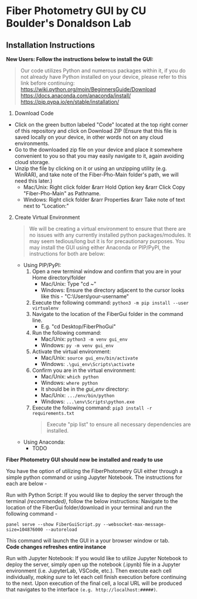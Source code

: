 # Fiber Photometry GUI by CU Boulder's Donaldson Lab

## Installation Instructions

**New Users: Follow the instructions below to install the GUI:**
> Our code utilizes Python and numerous packages within it, if you do not already have Python installed on your device, please refer to this link before continuing: <br>
https://wiki.python.org/moin/BeginnersGuide/Download \
https://docs.anaconda.com/anaconda/install/ \
https://pip.pypa.io/en/stable/installation/

1. Download Code
- Click on the green button labeled "Code" located at the top right corner of this repository and click on Download ZIP (Ensure that this file is saved locally on your device, in other words not on any cloud environments.
- Go to the downloaded zip file on your device and place it somewhere convenient to you so that you may easily navigate to it, again avoiding cloud storage.
- Unzip the file by clicking on it or using an unzipping utility (e.g. WinRAR), and take note of the Fiber-Pho-Main folder's path, we will need this later.)
    - Mac/Unix: Right click folder &rarr Hold Option key &rarr Click Copy "Fiber-Pho-Main" as Pathname.
    - Windows: Right click folder &rarr Properties &rarr Take note of text next to "Location:"

2. Create Virtual Environment
    > We will be creating a virtual environment to ensure that there are no issues with any currently installed python packages/modules. It may seem tedious/long but it is for precautionary purposes. You may install the GUI using either Anaconda or PIP/PyPI, the instructions for both are below:
    - Using PIP/PyPI:
        1. Open a new terminal window and confirm that you are in your Home directory/folder
            - Mac/Unix: Type "cd ~"
            - Windows: Ensure the directory adjacent to the cursor looks like this - "C:\Users\your-username\"
        2. Execute the following command: `python3 -m pip install --user virtualenv`
        3. Navigate to the location of the FiberGui folder in the command line.
            - E.g. "cd Desktop/FiberPhoGui"
        4. Run the following command: 
            - Mac/Unix: `python3 -m venv gui_env`
            - Windows: `py -m venv gui_env`
        5. Activate the virtual environment:
            - Mac/Unix: `source gui_env/bin/activate`
            - Windows: `.\gui_env\Scripts\activate`
        6. Confirm you are in the virtual environment:
            - Mac/Unix: `which python`
            - Windows: `where python` 
            - It should be in the *gui_env* directory: 
            - Mac/Unix: `.../env/bin/python`
            - Windows: `...\env\Scripts\python.exe`
        7. Execute the following command: `pip3 install -r requirements.txt`
            > Execute "pip list" to ensure all necessary dependencies are installed.
    - Using Anaconda:
        - TODO

**Fiber Photometry GUI should now be installed and ready to use**

You have the option of utilizing the FiberPhotometry GUI either through a simple python command or using Jupyter Notebook. The instructions for each are below -

Run with Python Script:
If you would like to deploy the server through the terminal *(recommended)*, follow the below instructions:
Navigate to the location of the FiberGui folder/download in your terminal and run the following command -

`panel serve --show FiberGuiScript.py --websocket-max-message-size=104876000 --autoreload`

This command will launch the GUI in a your browser window or tab. \
**Code changes refreshes entire instance**

Run with Jupyter Notebook:
If you would like to utilize Jupyter Notebook to deploy the server, simply open up the notebook (.ipynb) file in a Jupyter environment (i.e. JupyterLab, VSCode, etc.). Then execute each cell individually, *making sure* to let each cell finish execution before continuing to the next. Upon execution of the final cell, a local URL will be produced that navigates to the interface `(e.g. http://localhost:#####)`.
